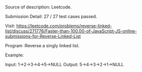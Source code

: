 Source of description: Leetcode.

Submission Detail: 27 / 27 test cases passed.

Visit: https://leetcode.com/problems/reverse-linked-list/discuss/271776/Faster-than-100.00-of-JavaScript-JS-online-submissions-for-Reverse-Linked-List

Program :Reverse a singly linked list.

Example:

Input: 1->2->3->4->5->NULL
Output: 5->4->3->2->1->NULL
